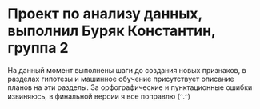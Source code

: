 # Проект по анализу данных, выполнил Буряк Константин, группа 2
На данный момент выполнены шаги до создания новых признаков, в разделах гипотезы и машинное обучение присутствует описание планов на эти разделы.
За орфографические и пунктационные ошибки извиняюсь, в финальной версии я все поправлю (ᵔ.ᵔ)
